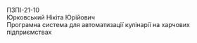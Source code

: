 ПЗПІ-21-10  
Юрковський Нікіта Юрійович  
Програмна система для автоматизації кулінарії на харчових підприємствах  
